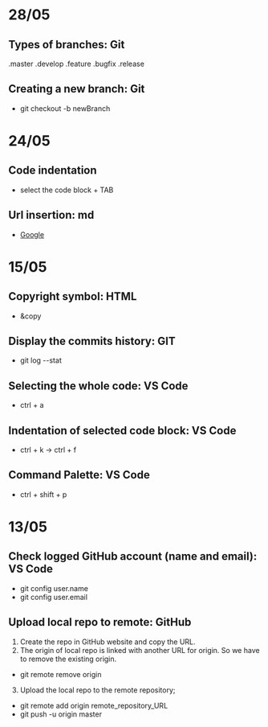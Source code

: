 # 28/05

## Types of branches: Git
.master
.develop
.feature
.bugfix
.release

## Creating a new branch: Git
- git checkout -b newBranch



# 24/05 

## Code indentation
- select the code block + TAB

## Url insertion: md
- [Google](https://www.google.com/)



# 15/05

## Copyright symbol: HTML
- &copy

## Display the commits history: GIT
- git log --stat

## Selecting the whole code: VS Code
- ctrl + a

## Indentation of selected code block: VS Code
- ctrl + k -> ctrl + f 

## Command Palette: VS Code
- ctrl + shift + p



# 13/05

## Check logged GitHub account (name and email): VS Code
- git config user.name
- git config user.email

## Upload local repo to remote: GitHub
1. Create the repo in GitHub website and copy the URL.
2. The origin of local repo is linked with another URL for origin. So we have to remove the existing origin.
- git remote remove origin 
3. Upload the local repo to the remote repository;
- git remote add origin remote_repository_URL
- git push -u origin master  
